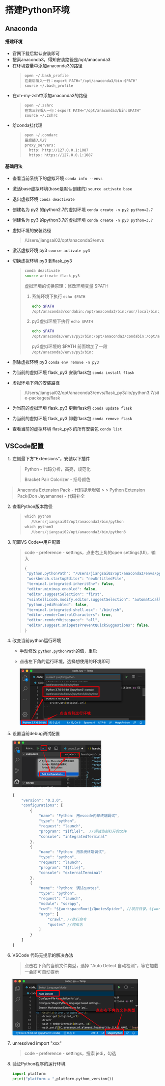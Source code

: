 # 搭建Python环境

## Anaconda
#### 搭建环境

* 官网下载后默认安装即可  
* 搜索anaconda3，得知安装路径是/opt/anaconda3
* 在环境变量中添加anaconda3的路径
    > ```
    > open ~/.bash_profile
    > 在最后插入一行：export PATH="/opt/anaconda3/bin:$PATH"
    > source ~/.bash_profile
    > ```
* 在oh-my-zsh中添加anaconda3的路径
    > ```
    > open ~/.zshrc
    > 在第三行插入一行：export PATH="/opt/anaconda3/bin:$PATH"
    > source ~/.zshrc
    > ```
* 给conda挂代理  
    > ```
    > open ~/.condarc
    > 最后插入几行
    > proxy_servers:
    >   http: http://127.0.0.1:1087
    >   https: https://127.0.0.1:1087
    > ```

#### 基础用法

* 查看当前系统下的虚拟环境   `conda info --envs`
  
* 激活base虚拟环境(base是默认创建的)   `source activate base`
* 退出虚拟环境   `conda deactivate`
* 创建名为 py2 的python2.7的虚拟环境   `conda create -n py2 python=2.7`
* 创建名为 py3 的python3.7的虚拟环境   `conda create -n py3 python=3.7`
* 虚拟环境的安装路径
  
    > /Users/jiangsai02/opt/anaconda3/envs
* 激活虚拟环境 py3   `source activate py3`
* 切换虚拟环境 py3 到flask_py3  
    > ```bash
    > conda deactivate
    > source activate flask_py3
    > ```
    >
    > 虚拟环境的切换原理：修改环境变量 $PATH
    >
    > 1. 系统环境下执行 `echo $PATH`
    >
    >    ```bash
    >    echo $PATH
    >    /opt/anaconda3/condabin:/opt/anaconda3/bin:/usr/local/bin:/usr/bin:/bin:/usr/sbin:/sbin
    >    ```
    >
    > 2. py3虚拟环境下执行 `echo $PATH`
    >
    >    ```bash
    >    echo $PATH
    >    /opt/anaconda3/envs/py3/bin:/opt/anaconda3/condabin:/opt/anaconda3/bin:/usr/local/bin:/usr/bin:/bin:/usr/sbin:/sbin
    >    ```
    >
    >    py3虚拟环境的 $PATH 前面增加了一段 `/opt/anaconda3/envs/py3/bin:`
* 删除虚拟环境 py3   `conda env remove -n py3`
* 为当前的虚拟环境 flask_py3 安装flask包   `conda install flask`
* 虚拟环境下包的安装路径

    > /Users/jiangsai02/opt/anaconda3/envs/flask_py3/lib/python3.7/site-packages/flask
* 为当前的虚拟环境 flask_py3 更新flask包   `conda update flask`
* 为当前的虚拟环境 flask_py3 卸载flask包   `conda remove flask`
* 查看当前的虚拟环境 flask_py3 的所有安装包   `conda list`

## VSCode配置
1. 左侧最下方“Extensions”，安装以下插件
    > Python - 代码分析，高亮，规范化
    >
    > Bracket Pair Colorizer - 括号颜色
    >
> Anaconda Extension Pack - 代码提示增强
    >
    > Python Extension Pack(Don Jayamanne) - 代码补全

2. 查看Python版本路径
    > ```js
    > which python
    >    /Users/jiangsai02/opt/anaconda3/bin/python
    > which python3
    >    /Users/jiangsai02/opt/anaconda3/bin/python3
    > ```

3. 配置VS Code中用户配置
    > code - preference - settings，点击右上角的open settings(UI)，输入
    > ```js
    > {
    >  "python.pythonPath": "/Users/jiangsai02/opt/anaconda3/envs/py3/bin/python",
    >  "workbench.startupEditor": "newUntitledFile",
    >  "terminal.integrated.inheritEnv": false,
    >  "editor.minimap.enabled": false,
    >  "editor.suggestSelection": "first",
    >  "vsintellicode.modify.editor.suggestSelection": "automaticallyOverrodeDefaultValue",
    >  "python.jediEnabled": false,
    >  "terminal.integrated.shell.osx": "/bin/zsh",
    >  "editor.renderControlCharacters": true,
    >  "editor.renderWhitespace": "all",
    >  "editor.suggest.snippetsPreventQuickSuggestions": false,
    > }
    > ```
    
4. 改变当前python运行环境

    * 手动修改 `python.pythonPath`的值，重启

    * 点击左下角的运行环境，选择想使用的环境即可

      <img src="https://raw.githubusercontent.com/jiangsai0502/PicBedRepo/master/20200208131736.png" style="zoom:40%;" />

5. 设置当前debug调试配置

    <img src="https://raw.githubusercontent.com/jiangsai0502/PicBedRepo/master/20200218183754.png" style="zoom:33%;" />

    ```js
    {
        "version": "0.2.0",
        "configurations": [
            {
                "name": "Python: 用vscode内部终端调试",
                "type": "python",
                "request": "launch",
                "program": "${file}",  //调试当前打开的文件
                "console": "integratedTerminal"
            },
            {
                "name": "Python: 用系统终端调试",
                "type": "python",
                "request": "launch",
                "program": "${file}",
                "console": "externalTerminal"
            },
            {
                "name": "Python: 调试quotes",
                "type": "python",
                "request": "launch",
                "module": "scrapy",
                "cwd": "${workspaceRoot}/QuotesSpider", //项目目录，${workspaceRoot}是当前目录
                "args": [
                    "crawl", //执行命令
                    "quotes" //爬虫名
                ]
            }
        ]
    }
    ```

    

6. VSCode 代码无提示的解决办法

    > 点击右下角的当前文件类型，选择 "Auto Detect 自动检测"，等它加载一会即可自动提示

    <img src="https://raw.githubusercontent.com/jiangsai0502/PicBedRepo/master/20200208131258.png" style="zoom:40%;" />

7. unresolved import "xxx"

    > code - preference - settings，搜索 jedi，勾选

8. 验证Python程序的运行环境

    ```python
    import platform
    print("platform = ",platform.python_version())
    ```




